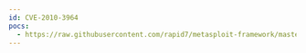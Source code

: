 ```yaml
---
id: CVE-2010-3964
pocs:
  - https://raw.githubusercontent.com/rapid7/metasploit-framework/master/modules/exploits/windows/misc/ms10_104_sharepoint.rb
---
```

